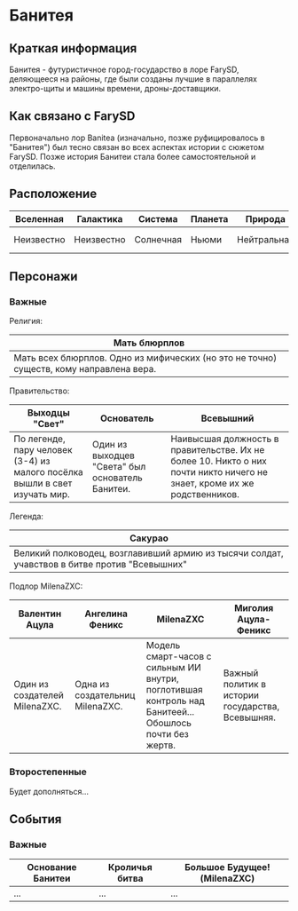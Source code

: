 # Банитея

## Краткая информация

Банитея - футуристичное город-государство в лоре FarySD, деляющееся на районы, где были созданы лучшие в параллелях электро-щиты и машины времени, дроны-доставщики.

## Как связано с FarySD

Первоначально лор Banitea (изначально, позже руфицировалось в "Банитея") был тесно связан во всех аспектах истории с сюжетом FarySD. Позже история Банитеи стала более самостоятельной и отделилась.

## Расположение

| **Вселенная** | **Галактика** | **Система** | **Планета** | **Природа** | **Погода**       |
| ------------- | ------------- | ----------- | ----------- | ----------- | ---------------- |
| Неизвестно    | Неизвестно    | Солнечная   | Ньюми       | Нейтральная | Умеренная, тепло |

## Персонажи

### Важные

Религия:

| Мать блюрплов                                                                           |
| --------------------------------------------------------------------------------------- |
| Мать всех блюрплов. Одно из мифических (но это не точно) существ, кому направлена вера. |

Правительство:

| Выходцы "Свет"                                                             | Основатель                                       | Всевышний                                                                                                                |
| -------------------------------------------------------------------------- | ------------------------------------------------ | ------------------------------------------------------------------------------------------------------------------------ |
| По легенде, пару человек (3-4) из малого посёлка вышли в свет изучать мир. | Один из выходцев "Света" был основатель Банитеи. | Наивысшая должность в правительстве. Их не более 10. Никто о них почти никто ничего не знает, кроме их же родственников. |

Легенда:

| Сакурао                                                                                       |
| --------------------------------------------------------------------------------------------- |
| Великий полководец, возглавивший армию из тысячи солдат, учавствов в битве против "Всевышних" |

Подлор MilenaZXC:

| Валентин Ацула                | Ангелина Феникс                 | MilenaZXC                                                                                              | Миголия Ацула-Феникс                             |
| ----------------------------- | ------------------------------- | ------------------------------------------------------------------------------------------------------ | ------------------------------------------------ |
| Один из создателей MilenaZXC. | Одна из создательниц MilenaZXC. | Модель смарт-часов с сильным ИИ внутри, поглотившая контроль над Банитеей... Обошлось почти без жертв. | Важный политик в истории государства, Всевышняя. |

### Второстепенные

Будет дополняться...

## События

### Важные

| Основание Банитеи | Кроличья битва | Большое Будущее! (MilenaZXC) |
| ----------------- | -------------- | ---------------------------- |
| ...               | ...            | ...                          |
